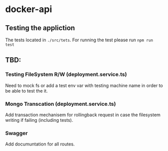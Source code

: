 # docker-api

## Testing the appliction
The tests located in `./src/tets`.
For running the test please run `npm run test`

## TBD:
### Testing FileSystem R/W (deployment.service.ts)
Need to mock fs or add a test env var with testing machine name in order to be able to test the it.
### Mongo Transcation (deployment.service.ts)
Add transaction mechanisem for rollingback request in case the filesystem writing if failing (including tests).
### Swagger
Add documuntation for all routes.
